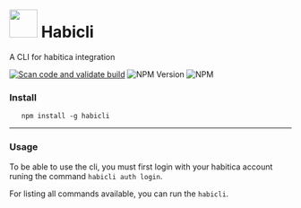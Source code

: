 # <img src="https://habitica.com/static/img/melior@3x.fe3b187f.png" width="50" height="50"> Habicli

 A CLI for habitica integration

[![Scan code and validate build](https://github.com/rodcordeiro/habicli/actions/workflows/CodeAnalysis.yml/badge.svg)](https://github.com/rodcordeiro/habicli/actions/workflows/CodeAnalysis.yml)
![NPM Version](https://img.shields.io/npm/v/habicli?style=flat-square)
![NPM](https://img.shields.io/npm/l/habicli?style=flat-square)

 ### Install
 ```shell
    npm install -g habicli
 ```
 ---
 ### Usage
  To be able to use the cli, you must first login with your habitica account runing the command `habicli auth login`.

  For listing all commands available, you can run the `habicli`.
  
  
